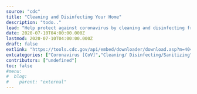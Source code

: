 ```yaml
---
source: "cdc"
title: "Cleaning and Disinfecting Your Home"
description: "todo.."
lead: "Help protect against coronavirus by cleaning and disinfecting frequently touched surfaces and objects like tables, countertops, light switches, doorknobs, and cabinet handles."
date: 2020-07-10T04:00:00.000Z
lastmod: 2020-07-10T04:00:00.000Z
draft: false
extlink: "https://tools.cdc.gov/api/embed/downloader/download.asp?m=404952&c=415298"
extcategories: ["Coronavirus [CoV]","Cleaning/ Disinfecting/Sanitizing"]
contributors: ["undefined"]
toc: false
#menu:
#  blog:
#    parent: "external"
---
```

